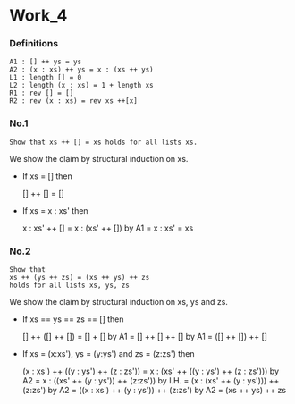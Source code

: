 # Work_4

### Definitions

```
A1 : [] ++ ys = ys
A2 : (x : xs) ++ ys = x : (xs ++ ys)
L1 : length [] = 0
L2 : length (x : xs) = 1 + length xs
R1 : rev [] = []
R2 : rev (x : xs) = rev xs ++[x]
```

### No.1

```
Show that xs ++ [] = xs holds for all lists xs.
```

We show the claim by structural induction on xs.

- If xs = [] then

  [] ++ [] = []

- If xs = x : xs' then

  x : xs' ++ []
  = x : (xs' ++ []) by A1
  = x : xs'
  = xs

### No.2

```
Show that
xs ++ (ys ++ zs) = (xs ++ ys) ++ zs
holds for all lists xs, ys, zs
```

We show the claim by structural induction on xs, ys and zs.

- If xs == ys == zs == [] then

  [] ++ ([] ++ [])
  = [] + [] by A1
  = [] ++ [] ++ [] by A1
  = ([] ++ []) ++ []

- If xs = (x:xs'), ys = (y:ys') and zs = (z:zs') then

  (x : xs') ++ ((y : ys') ++ (z : zs'))
  = x : (xs' ++ ((y : ys') ++ (z : zs'))) by A2
  = x : ((xs' ++ (y : ys')) ++ (z:zs')) by I.H.
  = (x : (xs' ++ (y : ys'))) ++ (z:zs') by A2
  = ((x : xs') ++ (y : ys')) ++ (z:zs') by A2
  = (xs ++ ys) ++ zs
